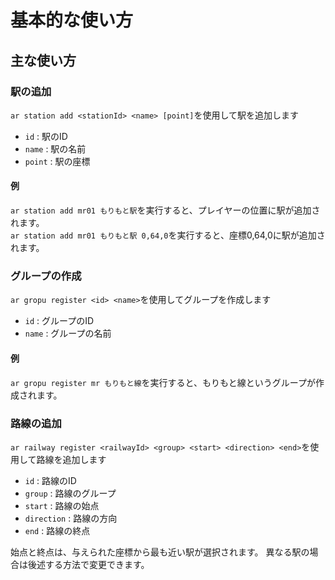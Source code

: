 # 基本的な使い方

## 主な使い方

### 駅の追加

`ar station add <stationId> <name> [point]`を使用して駅を追加します <br>

- `id` : 駅のID
- `name` : 駅の名前
- `point` : 駅の座標

#### 例

`ar station add mr01 もりもと駅`を実行すると、プレイヤーの位置に駅が追加されます。<br>
`ar station add mr01 もりもと駅 0,64,0`を実行すると、座標0,64,0に駅が追加されます。<br>

### グループの作成

`ar gropu register <id> <name>`を使用してグループを作成します

- `id` : グループのID
- `name` : グループの名前

#### 例

`ar gropu register mr もりもと線`を実行すると、もりもと線というグループが作成されます。<br>

### 路線の追加

`ar railway register <railwayId> <group> <start> <direction> <end>`を使用して路線を追加します

- `id` : 路線のID
- `group` : 路線のグループ
- `start` : 路線の始点
- `direction` : 路線の方向
- `end` : 路線の終点

始点と終点は、与えられた座標から最も近い駅が選択されます。
異なる駅の場合は後述する方法で変更できます。



